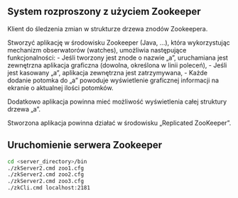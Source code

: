 ## System rozproszony z użyciem Zookeeper

Klient do śledzenia zmian w strukturze drzewa znodów Zookeepera.

Stworzyć aplikację w środowisku Zookeeper (Java, …), która wykorzystując mechanizm obserwatorów (watches), umożliwia następujące funkcjonalności:
    - Jeśli tworzony jest znode o nazwie „a”, uruchamiana jest zewnętrzna aplikacja graficzna (dowolna, określona w linii poleceń), 
    - Jeśli jest kasowany „a”, aplikacja zewnętrzna jest zatrzymywana,
    - Każde dodanie potomka do „a” powoduje wyświetlenie graficznej informacji na ekranie o aktualnej ilości potomków.

Dodatkowo aplikacja powinna mieć możliwość wyświetlenia całej struktury drzewa „a”.

Stworzona aplikacja powinna działać w środowisku „Replicated ZooKeeper”.

## Uruchomienie serwera Zookeeper
```bash
cd <server_directory>/bin
./zkServer2.cmd zoo1.cfg
./zkServer2.cmd zoo2.cfg
./zkServer2.cmd zoo3.cfg
./zkCli.cmd localhost:2181
```
